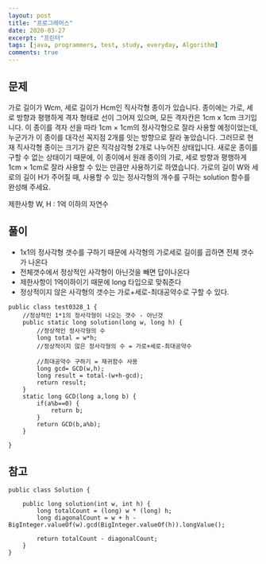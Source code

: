 ```yaml
---
layout: post
title: "프로그래머스"
date: 2020-03-27
excerpt: "프린터"
tags: [java, programmers, test, study, everyday, Algorithm]
comments: true
---
```


## 문제

 
 가로 길이가 Wcm, 세로 길이가 Hcm인 직사각형 종이가 있습니다. 종이에는 가로, 세로 방향과 평행하게 격자 형태로 선이 그어져 있으며, 
 모든 격자칸은 1cm x 1cm 크기입니다. 이 종이를 격자 선을 따라 1cm × 1cm의 정사각형으로 잘라 사용할 예정이었는데, 누군가가 이 종이를 대각선 꼭지점 2개를 잇는 방향으로 잘라 놓았습니다. 
 그러므로 현재 직사각형 종이는 크기가 같은 직각삼각형 2개로 나누어진 상태입니다. 새로운 종이를 구할 수 없는 상태이기 때문에, 
 이 종이에서 원래 종이의 가로, 세로 방향과 평행하게 1cm × 1cm로 잘라 사용할 수 있는 만큼만 사용하기로 하였습니다.
 가로의 길이 W와 세로의 길이 H가 주어질 때, 사용할 수 있는 정사각형의 개수를 구하는 solution 함수를 완성해 주세요.

제한사항
W, H : 1억 이하의 자연수


## 풀이
* 1x1의 정사각형 갯수를 구하기 때문에 사각형의 가로세로 길이를 곱하면 전체 갯수가 나온다
* 전체갯수에서 정상적인 사각형이 아닌것을 빼면 답이나온다
* 제한사항이 1억이하이기 때문에 long 타입으로 맞춰준다
* 정상적이지 않은 사각형의 갯수는 가로+세로-최대공약수로 구할 수 있다.


```
public class test0328_1 {
	//정상적인 1*1의 정사각형이 나오는 갯수 - 아닌것
	public static long solution(long w, long h) {
		//정상적인 정사각형의 수
        long total = w*h;
        //정상적이지 않은 정사각형의 수 = 가로+세로-최대공약수
        
        //최대공약수 구하기 = 재귀함수 사용
        long gcd= GCD(w,h);
        long result = total-(w+h-gcd);
        return result;
    }
	static long GCD(long a,long b) {
		if(a%b==0) {
			return b;
		}
		return GCD(b,a%b);
	}
	
}
```


## 참고


```
public class Solution {

    public long solution(int w, int h) {
        long totalCount = (long) w * (long) h;
        long diagonalCount = w + h - BigInteger.valueOf(w).gcd(BigInteger.valueOf(h)).longValue();

        return totalCount - diagonalCount;
    }
}
```

